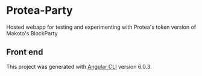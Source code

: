 # Protea-Party
Hosted webapp for testing and experimenting with Protea's token version of Makoto's BlockParty

## Front end
This project was generated with [Angular CLI](https://github.com/angular/angular-cli) version 6.0.3.

